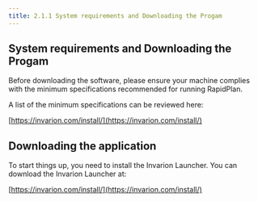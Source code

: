 ```yaml
---
title: 2.1.1 System requirements and Downloading the Progam
---
```


## System requirements and Downloading the Progam

Before downloading the software, please ensure your machine complies with the minimum specifications recommended for running RapidPlan.

A list of the minimum specifications can be reviewed here:

[https://invarion.com/install/](https://invarion.com/install/)

## Downloading the application

To start things up, you need to install the Invarion Launcher. You can download the Invarion Launcher at:

[https://invarion.com/install/](https://invarion.com/install/)
